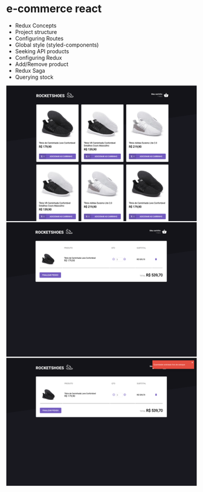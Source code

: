 # e-commerce react

<ul>
  <li>Redux Concepts</li>
  <li>Project structure</li>
  <li>Configuring Routes</li>
  <li>Global style (styled-components)</li>
  <li>Seeking API products</li>
  <li>Configuring Redux</li>
  <li>Add/Remove product</li>
  <li>Redux Saga</li>
  <li>Querying stock</li>
</ul>

<img src="src/assets/images/_github/img1.png" />
<img src="src/assets/images/_github/img2.png" />
<img src="src/assets/images/_github/img3.png" />
